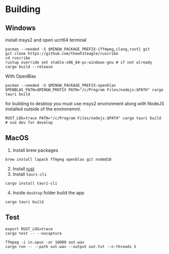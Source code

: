 # Building

## Windows

install msys2 and open ucrt64 terminal

```console
pacman --needed -S $MINGW_PACKAGE_PREFIX-{ffmpeg,clang,rust} git
git clone https://github.com/thewh1teagle/ruscribe
cd ruscribe
rustup override set stable-x86_64-pc-windows-gnu # if not already
cargo build --release
```

With OpenBlas

```
pacman --needed -S $MINGW_PACKAGE_PREFIX-openblas
OPENBLAS_PATH=$MINGW_PREFIX PATH="/c/Program Files/nodejs:$PATH" cargo tauri build
```

for building to desktop you must use msys2 environment along with NodeJS installed outside of the environemnt.

```
RUST_LOG=trace PATH="/c/Program Files/nodejs:$PATH" cargo tauri build # use dev for develop
```

## MacOS
1. Install brew packages
```console
brew install lapack ffmpeg openblas git node@18
```
2. Install [rust](https://www.rust-lang.org/tools/install)
3. Install `tauri-cli`
```console
cargo install tauri-cli
```
4. Inside `desktop` folder build the app
```
cargo tauri build
```

## Test

```
export RUST_LOG=trace
cargo test -- --nocapture
```

```console
ffmpeg -i in.opus -ar 16000 out.wav
cargo run -- --path out.wav --output out.txt --n-threads 5
```
